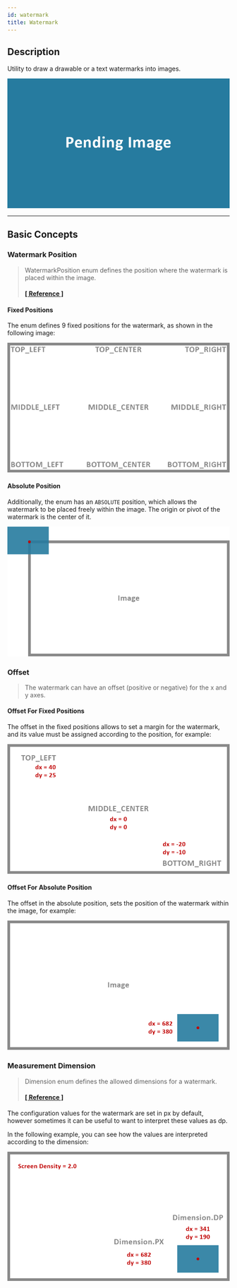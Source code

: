 ```yaml
---
id: watermark
title: Watermark
---
```


## Description

Utility to draw a drawable or a text watermarks into images.

![img](../img/pending-image.png)

---

## Basic Concepts

### Watermark Position

> WatermarkPosition enum defines the position where the watermark is placed within the image.
> #### <a href="../reference/androidutils/com.jeovanimartinez.androidutils.watermark.config/-watermark-position/index.html" target="_blank"><b>[ Reference ]</b></a>

#### Fixed Positions

The enum defines 9 fixed positions for the watermark, as shown in the following image:

![img](../img/watermark/watermark-img2.png)

#### Absolute Position

Additionally, the enum has an `ABSOLUTE` position, which allows the watermark to be placed freely within the image. The origin or pivot of the watermark 
is the center of it.

![img](../img/watermark/watermark-img3.png)

### Offset

> The watermark can have an offset (positive or negative) for the x and y axes.

#### Offset For Fixed Positions

The offset in the fixed positions allows to set a margin for the watermark, and its value must be assigned according to the position, for example:

![img](../img/watermark/watermark-img4.png)

#### Offset For Absolute Position

The offset in the absolute position, sets the position of the watermark within the image, for example:

![img](../img/watermark/watermark-img5.png)

### Measurement Dimension

> Dimension enum defines the allowed dimensions for a watermark.
> #### <a href="../reference/androidutils/com.jeovanimartinez.androidutils.graphics.utils/-dimension/index.html" target="_blank"><b>[ Reference ]</b></a>

The configuration values for the watermark are set in px by default, however sometimes it can be useful to want to interpret these values as dp.

In the following example, you can see how the values are interpreted according to the dimension:

![img](../img/watermark/watermark-img6.png)
